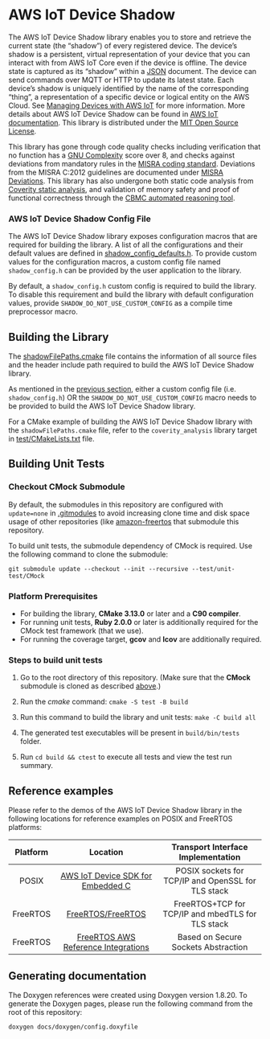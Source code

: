 # AWS IoT Device Shadow

The AWS IoT Device Shadow library enables you to store and retrieve the current state (the “shadow”) of every registered device. The device’s shadow is a persistent, virtual representation of your device that you can interact with from AWS IoT Core even if the device is offline. The device state is captured as its “shadow” within a [JSON](https://www.json.org/) document. The device can send commands over MQTT or HTTP to update its latest state. Each device’s shadow is uniquely identified by the name of the corresponding “thing”, a representation of a specific device or logical entity on the AWS Cloud. See [Managing Devices with AWS IoT](https://docs.aws.amazon.com/iot/latest/developerguide/iot-thing-management.html) for more information. More details about AWS IoT Device Shadow can be found in [AWS IoT documentation](https://docs.aws.amazon.com/iot/latest/developerguide/iot-device-shadows.html). This library is distributed under the [MIT Open Source License](LICENSE.md).

This library has gone through code quality checks including verification that no function has a [GNU Complexity](https://www.gnu.org/software/complexity/manual/complexity.html) score over 8, and checks against deviations from mandatory rules in the [MISRA coding standard](https://www.misra.org.uk/MISRAHome/MISRAC2012/tabid/196/Default.aspx). Deviations from the MISRA C:2012 guidelines are documented under [MISRA Deviations](MISRA.md). This library has also undergone both static code analysis from [Coverity static analysis](https://scan.coverity.com/), and validation of memory safety and proof of functional correctness through the [CBMC automated reasoning tool](https://www.cprover.org/cbmc/).  

### AWS IoT Device Shadow Config File
The AWS IoT Device Shadow library exposes configuration macros that are required for building the library.
A list of all the configurations and their default values are defined in [shadow_config_defaults.h](source/include/shadow_config_defaults.h).
To provide custom values for the configuration macros, a custom config file named `shadow_config.h` can be provided by the user application to the library.

By default, a `shadow_config.h` custom config is required to build the library. To disable this requirement
and build the library with default configuration values, provide `SHADOW_DO_NOT_USE_CUSTOM_CONFIG` as a compile time preprocessor macro.

## Building the Library

The [shadowFilePaths.cmake](shadowFilePaths.cmake) file contains the information of all source files and the header include path required to build the AWS IoT Device Shadow library.

As mentioned in the [previous section](#aws-iot-device-shadow-config-file), either a custom config file (i.e. `shadow_config.h`) OR the `SHADOW_DO_NOT_USE_CUSTOM_CONFIG` macro needs to be provided to build the AWS IoT Device Shadow library.

For a CMake example of building the AWS IoT Device Shadow library with the `shadowFilePaths.cmake` file, refer to the `coverity_analysis` library target in [test/CMakeLists.txt](test/CMakeLists.txt) file.

## Building Unit Tests

### Checkout CMock Submodule
By default, the submodules in this repository are configured with `update=none` in [.gitmodules](.gitmodules) to avoid increasing clone time and disk space usage of other repositories (like [amazon-freertos](https://github.com/aws/amazon-freertos) that submodule this repository.

To build unit tests, the submodule dependency of CMock is required. Use the following command to clone the submodule:
```
git submodule update --checkout --init --recursive --test/unit-test/CMock
```

### Platform Prerequisites

- For building the library, **CMake 3.13.0** or later and a **C90 compiler**.
- For running unit tests, **Ruby 2.0.0** or later is additionally required for the CMock test framework (that we use).
- For running the coverage target, **gcov** and **lcov** are additionally required.

### Steps to build unit tests

1. Go to the root directory of this repository. (Make sure that the **CMock** submodule is cloned as described [above](#checkout-cmock-submodule).)

1. Run the *cmake* command: `cmake -S test -B build`

1. Run this command to build the library and unit tests: `make -C build all`

1. The generated test executables will be present in `build/bin/tests` folder.

1. Run `cd build && ctest` to execute all tests and view the test run summary.

## Reference examples

Please refer to the demos of the AWS IoT Device Shadow library in the following locations for reference examples on POSIX and FreeRTOS platforms:

| Platform | Location | Transport Interface Implementation |
| :-: | :-: | :-: |
| POSIX | [AWS IoT Device SDK for Embedded C](https://github.com/aws/aws-iot-device-sdk-embedded-C/tree/master/demos/shadow/shadow_demo_main) | POSIX sockets for TCP/IP and OpenSSL for TLS stack
| FreeRTOS | [FreeRTOS/FreeRTOS](https://github.com/FreeRTOS/FreeRTOS/tree/master/FreeRTOS-Plus/Demo/AWS/Device_Shadow_Windows_Simulator) | FreeRTOS+TCP for TCP/IP and mbedTLS for TLS stack |
| FreeRTOS | [FreeRTOS AWS Reference Integrations](https://github.com/aws/amazon-freertos/tree/master/demos/device_shadow_for_aws) | Based on Secure Sockets Abstraction |

## Generating documentation

The Doxygen references were created using Doxygen version 1.8.20. To generate the
Doxygen pages, please run the following command from the root of this repository:

```shell
doxygen docs/doxygen/config.doxyfile
```
